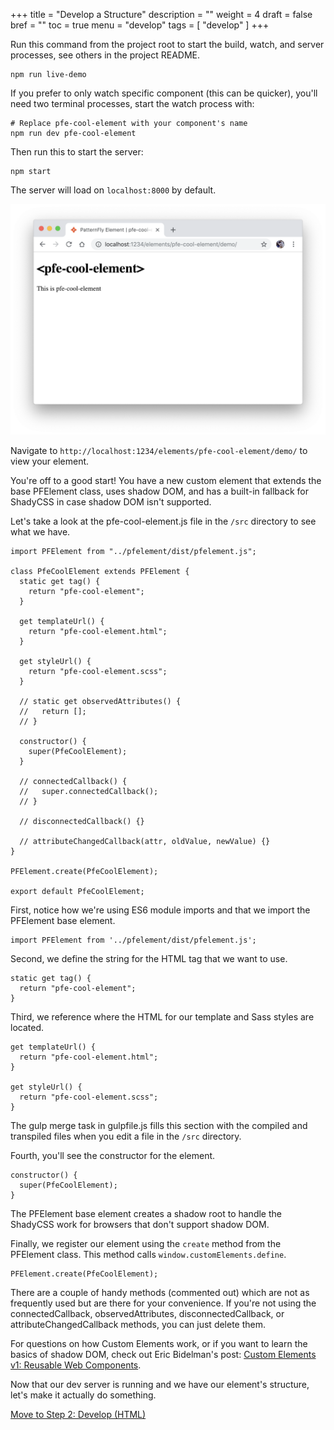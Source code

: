 +++
title = "Develop a Structure"
description = ""
weight = 4
draft = false
bref = ""
toc = true
menu = "develop"
tags = [ "develop" ]
+++

Run this command from the project root to start the build, watch, and server processes, see others in the project README.
```shell
npm run live-demo
```

If you prefer to only watch specific component (this can be quicker), you'll need two terminal processes, start the watch process with:
```shell
# Replace pfe-cool-element with your component's name
npm run dev pfe-cool-element
```

Then run this to start the server:
```shell
npm start
```

The server will load on `localhost:8000` by default.

![npm start command](/pfe-cool-element-start.png)

Navigate to `http://localhost:1234/elements/pfe-cool-element/demo/` to view your element.

You're off to a good start! You have a new custom element that extends the base PFElement class, uses shadow DOM, and has a built-in fallback for ShadyCSS in case shadow DOM isn't supported.

Let's take a look at the pfe-cool-element.js file in the `/src` directory to see what we have.

```
import PFElement from "../pfelement/dist/pfelement.js";

class PfeCoolElement extends PFElement {
  static get tag() {
    return "pfe-cool-element";
  }

  get templateUrl() {
    return "pfe-cool-element.html";
  }

  get styleUrl() {
    return "pfe-cool-element.scss";
  }

  // static get observedAttributes() {
  //   return [];
  // }

  constructor() {
    super(PfeCoolElement);
  }

  // connectedCallback() {
  //   super.connectedCallback();
  // }

  // disconnectedCallback() {}

  // attributeChangedCallback(attr, oldValue, newValue) {}
}

PFElement.create(PfeCoolElement);

export default PfeCoolElement;
```

First, notice how we're using ES6 module imports and that we import the PFElement base element.

```
import PFElement from '../pfelement/dist/pfelement.js';
```

Second, we define the string for the HTML tag that we want to use.

```
static get tag() {
  return "pfe-cool-element";
}
```

Third, we reference where the HTML for our template and Sass styles are located.

```
get templateUrl() {
  return "pfe-cool-element.html";
}

get styleUrl() {
  return "pfe-cool-element.scss";
}
```

The gulp merge task in gulpfile.js fills this section with the compiled and transpiled files when you edit a file in the `/src` directory.

Fourth, you'll see the constructor for the element.

```
constructor() {
  super(PfeCoolElement);
}
```

The PFElement base element creates a shadow root to handle the ShadyCSS work for browsers that don't support shadow DOM.

Finally, we register our element using the `create` method from the PFElement class. This method calls `window.customElements.define`.

```
PFElement.create(PfeCoolElement);
```

There are a couple of handy methods (commented out) which are not as frequently used but are there for your convenience. If you're not using the connectedCallback, observedAttributes, disconnectedCallback, or attributeChangedCallback methods, you can just delete them.

For questions on how Custom Elements work, or if you want to learn the basics of shadow DOM, check out Eric Bidelman's post: [Custom Elements v1: Reusable Web Components](https://developers.google.com/web/fundamentals/web-components/customelements).

Now that our dev server is running and we have our element's structure, let's make it actually do something.

[Move to Step 2: Develop (HTML)](../step-2b)
